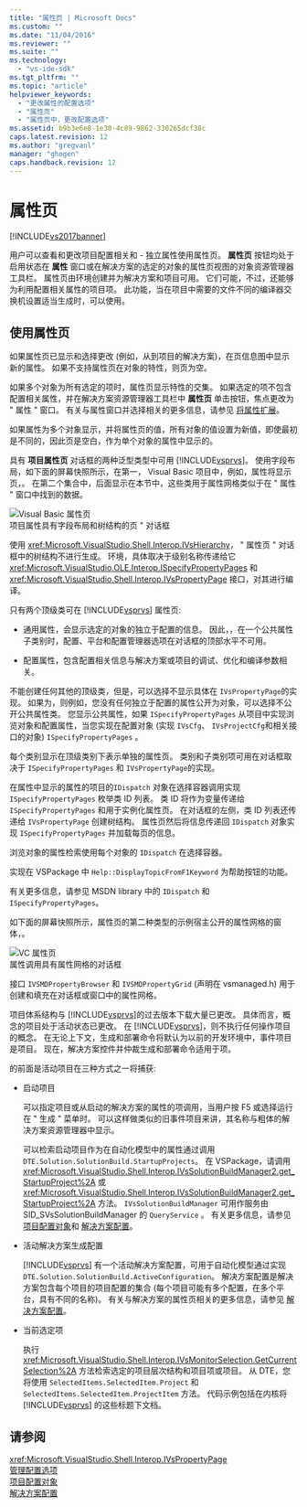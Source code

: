 ```yaml
---
title: "属性页 | Microsoft Docs"
ms.custom: ""
ms.date: "11/04/2016"
ms.reviewer: ""
ms.suite: ""
ms.technology: 
  - "vs-ide-sdk"
ms.tgt_pltfrm: ""
ms.topic: "article"
helpviewer_keywords: 
  - "更改属性的配置选项"
  - "属性页"
  - "属性页中，更改配置选项"
ms.assetid: b9b3e6e8-1e30-4c89-9862-330265dcf38c
caps.latest.revision: 12
ms.author: "gregvanl"
manager: "ghogen"
caps.handback.revision: 12
---
```

# 属性页
[!INCLUDE[vs2017banner](../../code-quality/includes/vs2017banner.md)]

用户可以查看和更改项目配置相关和 \- 独立属性使用属性页。  **属性页** 按钮均处于启用状态在 **属性** 窗口或在解决方案的选定的对象的属性页视图的对象资源管理器工具栏。  属性页由环境创建并为解决方案和项目可用。  它们可能，不过，还能够为利用配置相关属性的项目项。  此功能，当在项目中需要的文件不同的编译器交换机设置适当生成时，可以使用。  
  
## 使用属性页  
 如果属性页已显示和选择更改 \(例如，从到项目的解决方案\)，在页信息图中显示新的属性。  如果不支持属性页在对象的特性，则页为空。  
  
 如果多个对象为所有选定的项时，属性页显示特性的交集。  如果选定的项不包含配置相关属性，并在解决方案资源管理器工具栏中 **属性页** 单击按钮，焦点更改为 " 属性 " 窗口。  有关与属性窗口并选择相关的更多信息，请参见 [将属性扩展](../../extensibility/internals/extending-properties.md)。  
  
 如果属性为多个对象显示，并将属性页的值，所有对象的值设置为新值，即使最初是不同的，因此页是空白，作为单个对象的属性中显示的。  
  
 具有 **项目属性页** 对话框的两种泛型类型中可用 [!INCLUDE[vsprvs](../../code-quality/includes/vsprvs_md.md)]。  使用字段布局，如下面的屏幕快照所示，在第一， Visual Basic 项目中，例如，属性将显示页，。  在第二个集合中，后面显示在本节中，这些类用于属性网格类似于在 " 属性 " 窗口中找到的数据。  
  
 ![Visual Basic 属性页](../../extensibility/internals/media/vsvbproppages.png "vsVBPropPages")  
项目属性具有字段布局和树结构的页 " 对话框  
  
 使用 <xref:Microsoft.VisualStudio.Shell.Interop.IVsHierarchy>， " 属性页 " 对话框中的树结构不进行生成。  环境，具体取决于级别名称传递给它 <xref:Microsoft.VisualStudio.OLE.Interop.ISpecifyPropertyPages> 和 <xref:Microsoft.VisualStudio.Shell.Interop.IVsPropertyPage> 接口，对其进行编译。  
  
 只有两个顶级类可在 [!INCLUDE[vsprvs](../../code-quality/includes/vsprvs_md.md)] 属性页:  
  
-   通用属性，会显示选定的对象的独立于配置的信息。  因此，，在一个公共属性子类别时，配置、平台和配置管理器选项在对话框的顶部水平不可用。  
  
-   配置属性，包含配置相关信息与解决方案或项目的调试、优化和编译参数相关。  
  
 不能创建任何其他的顶级类，但是，可以选择不显示具体在 `IVsPropertyPage`的实现。  如果为，则例如，您没有任何独立于配置的属性公开为对象，可以选择不公开公共属性类。  您显示公共属性，如果 `ISpecifyPropertyPages` 从项目中实现浏览对象和配置属性，当您实现在配置对象 \(实现 `IVsCfg`、 `IVsProjectCfg`和相关接口的对象\) `ISpecifyPropertyPages` 。  
  
 每个类别显示在顶级类别下表示单独的属性页。  类别和子类别项可用在对话框取决于 `ISpecifyPropertyPages` 和 `IVsPropertyPage`的实现。  
  
 在属性中显示的属性的项目的`IDispatch` 对象在选择容器调用实现 `ISpecifyPropertyPages` 枚举类 ID 列表。  类 ID 将作为变量传递给 `ISpecifyPropertyPages` 和用于实例化属性页。  在对话框的左侧，类 ID 列表还传递给 `IVsPropertyPage` 创建树结构。  属性页然后将信息传递回 `IDispatch` 对象实现 `ISpecifyPropertyPages` 并加载每页的信息。  
  
 浏览对象的属性检索使用每个对象的 `IDispatch` 在选择容器。  
  
 实现在 VSPackage 中 `Help::DisplayTopicFromF1Keyword` 为帮助按钮的功能。  
  
 有关更多信息，请参见 MSDN library 中的 `IDispatch` 和 `ISpecifyPropertyPages`。  
  
 如下面的屏幕快照所示，属性页的第二种类型的示例宿主公开的属性网格的窗体，。  
  
 ![VC 属性页](../../extensibility/internals/media/vsvcproppages.gif "vsVCPropPages")  
属性调用具有属性网格的对话框  
  
 接口 `IVSMDPropertyBrowser` 和 `IVSMDPropertyGrid` \(声明在 vsmanaged.h\) 用于创建和填充在对话框或窗口中的属性网格。  
  
 项目体系结构与 [!INCLUDE[vsprvs](../../code-quality/includes/vsprvs_md.md)]的过去版本下载大量已更改。  具体而言，概念的项目处于活动状态已更改。  在 [!INCLUDE[vsprvs](../../code-quality/includes/vsprvs_md.md)]，则不执行任何操作项目的概念。  在无论上下文，生成和部署命令将默认为以前的开发环境中，事件项目是项目。  现在，解决方案控件并仲裁生成和部署命令适用于项。  
  
 的前面是活动项目在三种方式之一将捕获:  
  
-   启动项目  
  
     可以指定项目或从启动的解决方案的属性的项调用，当用户按 F5 或选择运行在 " 生成 " 菜单时。  可以这样做类似的旧事件项目来讲，其名称与粗体的解决方案资源管理器中显示。  
  
     可以检索启动项目作为在自动化模型中的属性通过调用 `DTE.Solution.SolutionBuild.StartupProjects`。  在 VSPackage，请调用 <xref:Microsoft.VisualStudio.Shell.Interop.IVsSolutionBuildManager2.get_StartupProject%2A> 或 <xref:Microsoft.VisualStudio.Shell.Interop.IVsSolutionBuildManager2.get_StartupProject%2A> 方法。  `IVsSolutionBuildManager` 可用作服务由 SID\_SVsSolutionBuildManager 的 `QueryService` 。  有关更多信息，请参见[项目配置对象](../../extensibility/internals/project-configuration-object.md)和 [解决方案配置](../../extensibility/internals/solution-configuration.md)。  
  
-   活动解决方案生成配置  
  
     [!INCLUDE[vsprvs](../../code-quality/includes/vsprvs_md.md)] 有一个活动解决方案配置，可用于自动化模型通过实现 `DTE.Solution.SolutionBuild.ActiveConfiguration`。  解决方案配置是解决方案包含每个项目的项目配置的集合 \(每个项目可能有多个配置，在多个平台，具有不同的名称\)。  有关与解决方案的属性页相关的更多信息，请参见 [解决方案配置](../../extensibility/internals/solution-configuration.md)。  
  
-   当前选定项  
  
     执行 <xref:Microsoft.VisualStudio.Shell.Interop.IVsMonitorSelection.GetCurrentSelection%2A> 方法检索选定的项目层次结构和项目项或项目。  从 DTE，您将使用 `SelectedItems.SelectedItem.Project` 和 `SelectedItems.SelectedItem.ProjectItem` 方法。  代码示例包括在内核将 [!INCLUDE[vsprvs](../../code-quality/includes/vsprvs_md.md)] 的这些标题下文档。  
  
## 请参阅  
 <xref:Microsoft.VisualStudio.Shell.Interop.IVsPropertyPage>   
 [管理配置选项](../../extensibility/internals/managing-configuration-options.md)   
 [项目配置对象](../../extensibility/internals/project-configuration-object.md)   
 [解决方案配置](../../extensibility/internals/solution-configuration.md)